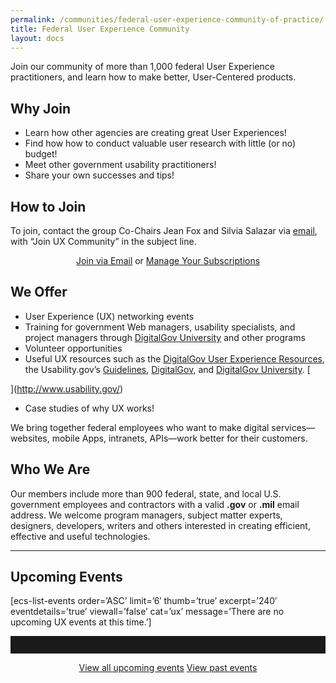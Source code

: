 ```yaml
---
permalink: /communities/federal-user-experience-community-of-practice/
title: Federal User Experience Community
layout: docs
---
```


Join our community of more than 1,000 federal User Experience practitioners, and learn how to make better, User-Centered products.

## Why Join

  * Learn how other agencies are creating great User Experiences!
  * Find how how to conduct valuable user research with little (or no) budget!
  * Meet other government usability practitioners!
  * Share your own successes and tips!

## How to Join

To join, contact the group Co-Chairs Jean Fox and Silvia Salazar via <a href="mailto:ux-cop-request@listserv.gsa.gov?subject=Join UX Community" target="_blank">email</a>, with “Join UX Community” in the subject line.

<div style="text-align: center">
  <a class="button" href="mailto:ux-cop-request@listserv.gsa.gov?subject=Join UX Community">Join via Email</a> or <a class="button" href="https://www.digitalgov.gov/communities/manage-your-listserv-subscription/">Manage Your Subscriptions</a>
</div>

## We Offer

  * User Experience (UX) networking events
  * Training for government Web managers, usability specialists, and project managers through [DigitalGov University](https://www.digitalgov.gov/digitalgov-university/) and other programs
  * Volunteer opportunities
  * Useful UX resources such as the [DigitalGov User Experience Resources](https://www.digitalgov.gov/resources/digitalgov-user-experience-resources/ "DigitalGov User Experience Program"), the Usability.gov&#8217;s [Guidelines](http://guidelines.usability.gov/), [DigitalGov](https://www.digitalgov.gov), and [DigitalGov University](https://www.digitalgov.gov/digitalgov-university/). [
  
](http://www.usability.gov/) 
  * Case studies of why UX works!

We bring together federal employees who want to make digital services—websites, mobile Apps, intranets, APIs—work better for their customers.

## Who We Are

Our members include more than 900 federal, state, and local U.S. government employees and contractors with a valid **.gov** or **.mil** email address. We welcome program managers, subject matter experts, designers, developers, writers and others interested in creating efficient, effective and useful technologies.

<hr style="color: white;border-style: none" />

## **Upcoming Events**

[ecs-list-events order=&#8217;ASC&#8217; limit=&#8217;6&#8242; thumb=&#8217;true&#8217; excerpt=&#8217;240&#8242; eventdetails=&#8217;true&#8217; viewall=&#8217;false&#8217; cat=&#8217;ux&#8217; message=&#8217;There are no upcoming UX events at this time.&#8217;]

<hr style="border: none;height: 2em" />

<p style="text-align: center">
  <a class="button" href="https://www.digitalgov.gov/events/">View all upcoming events</a> <a class="button" href="https://www.digitalgov.gov/video-library/">View past events</a>
</p>